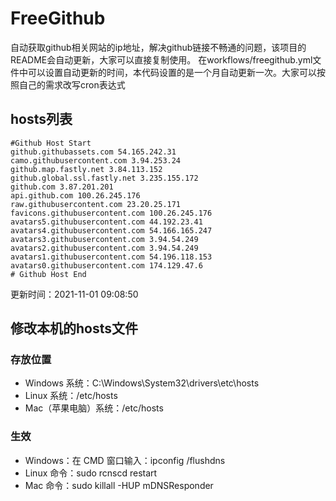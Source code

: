 # FreeGithub
自动获取github相关网站的ip地址，解决github链接不畅通的问题，该项目的README会自动更新，大家可以直接复制使用。
在workflows/freegithub.yml文件中可以设置自动更新的时间，本代码设置的是一个月自动更新一次。大家可以按照自己的需求改写cron表达式

## hosts列表
```base
#Github Host Start
github.githubassets.com 54.165.242.31
camo.githubusercontent.com 3.94.253.24
github.map.fastly.net 3.84.113.152
github.global.ssl.fastly.net 3.235.155.172
github.com 3.87.201.201
api.github.com 100.26.245.176
raw.githubusercontent.com 23.20.25.171
favicons.githubusercontent.com 100.26.245.176
avatars5.githubusercontent.com 44.192.23.41
avatars4.githubusercontent.com 54.166.165.247
avatars3.githubusercontent.com 3.94.54.249
avatars2.githubusercontent.com 3.94.54.249
avatars1.githubusercontent.com 54.196.118.153
avatars0.githubusercontent.com 174.129.47.6
# Github Host End
```

更新时间：2021-11-01 09:08:50

## 修改本机的hosts文件
### 存放位置
* Windows 系统：C:\Windows\System32\drivers\etc\hosts
* Linux 系统：/etc/hosts
* Mac（苹果电脑）系统：/etc/hosts

### 生效
* Windows：在 CMD 窗口输入：ipconfig /flushdns
* Linux 命令：sudo rcnscd restart
* Mac 命令：sudo killall -HUP mDNSResponder